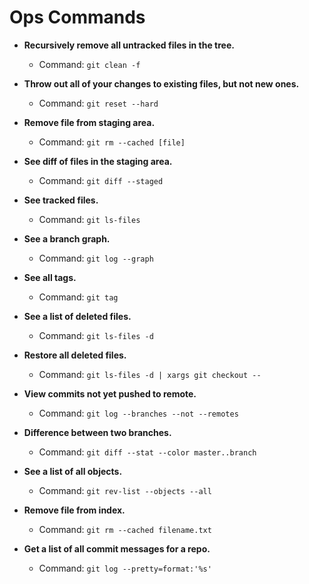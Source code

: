 # Ops Commands

- **Recursively remove all untracked files in the tree.**
  - Command: `git clean -f`

- **Throw out all of your changes to existing files, but not new ones.**
  - Command: `git reset --hard`

- **Remove file from staging area.**
  - Command: `git rm --cached [file]`

- **See diff of files in the staging area.**
  - Command: `git diff --staged`

- **See tracked files.**
  - Command: `git ls-files`

- **See a branch graph.**
  - Command: `git log --graph`

- **See all tags.**
  - Command: `git tag`

- **See a list of deleted files.**
  - Command: `git ls-files -d`

- **Restore all deleted files.**
  - Command: `git ls-files -d | xargs git checkout --`

- **View commits not yet pushed to remote.**
  - Command: `git log --branches --not --remotes`

- **Difference between two branches.**
  - Command: `git diff --stat --color master..branch`

- **See a list of all objects.**
  - Command: `git rev-list --objects --all`

- **Remove file from index.**
  - Command: `git rm --cached filename.txt`

- **Get a list of all commit messages for a repo.**
  - Command: `git log --pretty=format:'%s'`
